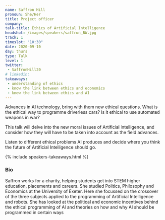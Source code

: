 ```yaml
---
name: Saffron Hill
pronoun: She/Her
title: Project officer
company: 
talk-title: Ethics of Artificial Intelligence
headshot: /images/speakers/saffron_BW.jpg
track: 1
timeslot: "10:30"
date: 2020-09-10
day: thurs
type: Talk
level: 1
twitter:
 - SaffronHill20
# linkedin: 
takeaways:
 - understanding of ethics
 - know the link between ethics and economics
 - know the link between ethics and AI 
---
```


<p>Advances in AI technology, bring with them new ethical questions. What is the ethical way to programme driverless cars? Is it ethical to use automated weapons in war?

This talk will delve into the new moral issues of Artificial Intelligence, and consider how they will have to be taken into account as the field advances.

Listen to different ethical problems AI produces and decide where you think the future of Artificial Intelligence should go.
</p>

{% include speakers-takeaways.html %}

<h3>Bio</h3>
<p>Saffron works for a charity, helping students get into STEM higher education, placements and careers. She studied Politics, Philosophy and Economics at the University of Exeter. Here she focussed on the crossover of the three subjects applied to the programming of Artificial Intelligence and robots. She has looked at the political and economic incentives behind the ethical programming of AI and theories on how and why AI should be programmed in certain ways</p>